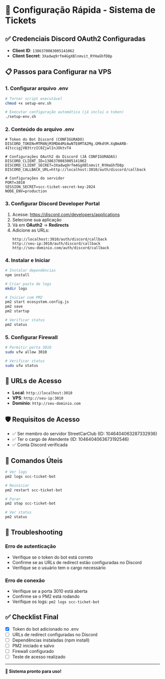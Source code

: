 # 🚀 Configuração Rápida - Sistema de Tickets

## ✅ Credenciais Discord OAuth2 Configuradas

- **Client ID**: `1386370083005141062`
- **Client Secret**: `3Xadwq9rfm4GgXBlnmvit_RYHaGhfD8p`

## 📋 Passos para Configurar na VPS

### 1. **Configurar arquivo .env**
```bash
# Tornar script executável
chmod +x setup-env.sh

# Executar configuração automática (já inclui o token)
./setup-env.sh
```

### 2. **Conteúdo do arquivo .env**
```env
# Token do Bot Discord (CONFIGURADO)
DISCORD_TOKEN=MTM4NjM3MDA4MzAwNTE0MTA2Mg.GMkdtM.XqBmARB-4ItccigjVB3trzIC0ZjwlInJOktvT4

# Configurações OAuth2 do Discord (JÁ CONFIGURADAS)
DISCORD_CLIENT_ID=1386370083005141062
DISCORD_CLIENT_SECRET=3Xadwq9rfm4GgXBlnmvit_RYHaGhfD8p
DISCORD_CALLBACK_URL=http://localhost:3010/auth/discord/callback

# Configurações do servidor
PORT=3010
SESSION_SECRET=scc-ticket-secret-key-2024
NODE_ENV=production
```

### 3. **Configurar Discord Developer Portal**

1. Acesse: https://discord.com/developers/applications
2. Selecione sua aplicação
3. Vá em **OAuth2** → **Redirects**
4. Adicione as URLs:
   ```
   http://localhost:3010/auth/discord/callback
   http://seu-ip:3010/auth/discord/callback
   http://seu-dominio.com/auth/discord/callback
   ```

### 4. **Instalar e Iniciar**
```bash
# Instalar dependências
npm install

# Criar pasta de logs
mkdir logs

# Iniciar com PM2
pm2 start ecosystem.config.js
pm2 save
pm2 startup

# Verificar status
pm2 status
```

### 5. **Configurar Firewall**
```bash
# Permitir porta 3010
sudo ufw allow 3010

# Verificar status
sudo ufw status
```

## 🔗 URLs de Acesso

- **Local**: `http://localhost:3010`
- **VPS**: `http://seu-ip:3010`
- **Domínio**: `http://seu-dominio.com`

## 🛡️ Requisitos de Acesso

- ✅ Ser membro do servidor StreetCarClub (ID: 1046404063287332936)
- ✅ Ter o cargo de Atendente (ID: 1046404063673192546)
- ✅ Conta Discord verificada

## 📝 Comandos Úteis

```bash
# Ver logs
pm2 logs scc-ticket-bot

# Reiniciar
pm2 restart scc-ticket-bot

# Parar
pm2 stop scc-ticket-bot

# Ver status
pm2 status
```

## 🔧 Troubleshooting

### Erro de autenticação
- Verifique se o token do bot está correto
- Confirme se as URLs de redirect estão configuradas no Discord
- Verifique se o usuário tem o cargo necessário

### Erro de conexão
- Verifique se a porta 3010 está aberta
- Confirme se o PM2 está rodando
- Verifique os logs: `pm2 logs scc-ticket-bot`

## ✅ Checklist Final

- [x] Token do bot adicionado no .env
- [ ] URLs de redirect configuradas no Discord
- [ ] Dependências instaladas (npm install)
- [ ] PM2 iniciado e salvo
- [ ] Firewall configurado
- [ ] Teste de acesso realizado

---

**🎯 Sistema pronto para uso!** 